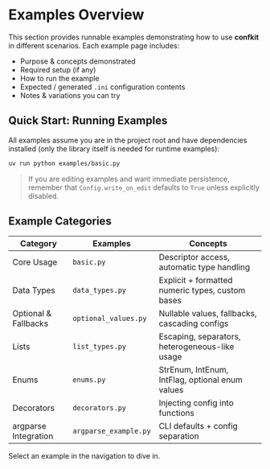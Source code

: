 # Examples Overview

This section provides runnable examples demonstrating how to use **confkit** in different scenarios. Each example page includes:

- Purpose & concepts demonstrated
- Required setup (if any)
- How to run the example
- Expected / generated `.ini` configuration contents
- Notes & variations you can try

## Quick Start: Running Examples

All examples assume you are in the project root and have dependencies installed (only the library itself is needed for runtime examples):

```bash
uv run python examples/basic.py
```

> If you are editing examples and want immediate persistence, remember that `Config.write_on_edit` defaults to `True` unless explicitly disabled.

## Example Categories

| Category | Examples | Concepts |
|----------|----------|----------|
| Core Usage | `basic.py` | Descriptor access, automatic type handling |
| Data Types | `data_types.py` | Explicit + formatted numeric types, custom bases |
| Optional & Fallbacks | `optional_values.py` | Nullable values, fallbacks, cascading configs |
| Lists | `list_types.py` | Escaping, separators, heterogeneous-like usage |
| Enums | `enums.py` | StrEnum, IntEnum, IntFlag, optional enum values |
| Decorators | `decorators.py` | Injecting config into functions |
| argparse Integration | `argparse_example.py` | CLI defaults + config separation |

Select an example in the navigation to dive in.
